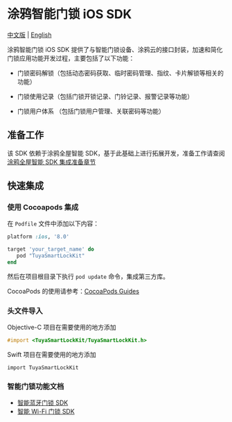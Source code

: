 # 涂鸦智能门锁 iOS SDK

[中文版](README_cn.md) | [English](README.md)

涂鸦智能门锁 iOS SDK 提供了与智能门锁设备、涂鸦云的接口封装，加速和简化门锁应用功能开发过程，主要包括了以下功能：

- 门锁密码解锁（包括动态密码获取、临时密码管理、指纹、卡片解锁等相关的功能）

- 门锁使用记录（包括门锁开锁记录、门铃记录、报警记录等功能）

- 门锁用户体系 （包括门锁用户管理、关联密码等功能）

  


## 准备工作

该 SDK 依赖于涂鸦全屋智能 SDK，基于此基础上进行拓展开发，准备工作请查阅[涂鸦全屋智能 SDK 集成准备章节](https://tuyainc.github.io/tuyasmart_home_ios_sdk_doc/zh-hans/resource/Preparation.html)



## 快速集成

### 使用 Cocoapods 集成

在 `Podfile` 文件中添加以下内容：

```ruby
platform :ios, '8.0'

target 'your_target_name' do
   pod "TuyaSmartLockKit"
end
```

然后在项目根目录下执行 `pod update` 命令，集成第三方库。

CocoaPods 的使用请参考：[CocoaPods Guides](https://guides.cocoapods.org/)



### 头文件导入

Objective-C 项目在需要使用的地方添加

```objective-c
#import <TuyaSmartLockKit/TuyaSmartLockKit.h>
```

Swift 项目在需要使用的地方添加

```
import TuyaSmartLockKit
```



### 智能门锁功能文档

* [智能蓝牙门锁 SDK](https://tuyainc.github.io/tuyasmart_home_ios_sdk_doc/zh-hans/resource/BLELock.html)
* [智能 Wi-Fi 门锁 SDK](https://tuyainc.github.io/tuyasmart_home_ios_sdk_doc/zh-hans/resource/WiFiLock.html)


